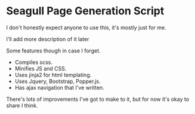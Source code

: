 # Seagull Page Generation Script

I don't honestly expect anyone to use this, it's mostly just for me.

I'll add more description of it later


Some features though in case I forget.
* Compiles scss.
* Minifies JS and CSS.
* Uses jinja2 for html templating.
* Uses Jquery, Bootstrap, Popper.js.
* Has ajax navigation that I've written.


There's lots of improvements I've got to make to it, but for now it's okay to share I think.
